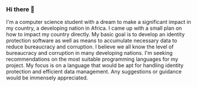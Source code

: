 ### Hi there 👋

I'm a computer science student with a dream to make a significant impact in my country, a developing nation in Africa.  I came up with a small plan on how to impact my country directly. My basic goal is to develop an identity protection software as well as means to accumulate necessary data to reduce bureaucracy and corruption. I believe we all know the level of bureaucracy and corruption in many developing nations. I'm seeking recommendations on the most suitable programming languages for my project. My focus is on a language that would be apt for handling identity protection and efficient data management.
Any suggestions or guidance would be immensely appreciated. 
